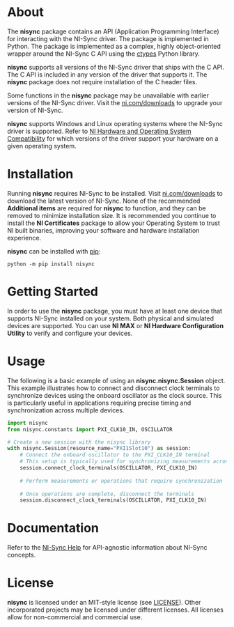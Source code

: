 # About

The **nisync** package contains an API (Application Programming Interface)
for interacting with the NI-Sync driver. The package is implemented in Python.
The package is implemented as a complex,
highly object-oriented wrapper around the NI-Sync C API using the
[ctypes](https://docs.python.org/2/library/ctypes.html) Python library.

**nisync** supports all versions of the NI-Sync driver that ships with the C
API. The C API is included in any version of the driver that supports it. The
**nisync** package does not require installation of the C header files.

Some functions in the **nisync** package may be unavailable with earlier
versions of the NI-Sync driver. Visit the
[ni.com/downloads](http://www.ni.com/downloads/) to upgrade your version of
NI-Sync.

**nisync** supports Windows and Linux operating systems where the NI-Sync
driver is supported. Refer to
[NI Hardware and Operating System Compatibility](https://www.ni.com/r/hw-support)
for which versions of the driver support your hardware on a given operating
system.

# Installation

Running **nisync** requires NI-Sync to be installed. Visit
[ni.com/downloads](http://www.ni.com/downloads/) to download the latest
version of NI-Sync. None of the recommended **Additional items** are required
for **nisync** to function, and they can be removed to minimize installation
size. It is recommended you continue to install the **NI Certificates** package
to allow your Operating System to trust NI built binaries, improving your
software and hardware installation experience.

**nisync** can be installed with [pip](http://pypi.python.org/pypi/pip>):

```shell
python -m pip install nisync
```

# Getting Started
In order to use the **nisync** package, you must have at least one device that supports NI-Sync 
installed on your system. Both physical and simulated devices are supported.
You can use **NI MAX** or **NI Hardware Configuration Utility** to verify and configure your devices.

# Usage
The following is a basic example of using an **nisync.nisync.Session** object. This example illustrates how to connect and disconnect clock terminals to synchronize devices using the onboard oscillator as the clock source. This is particularly useful in applications requiring precise timing and synchronization across multiple devices.

```python
import nisync
from nisync.constants import PXI_CLK10_IN, OSCILLATOR

# Create a new session with the nisync library
with nisync.Session(resource_name="PXI1Slot10") as session:
    # Connect the onboard oscillator to the PXI_CLK10_IN terminal
    # This setup is typically used for synchronizing measurements across devices
    session.connect_clock_terminals(OSCILLATOR, PXI_CLK10_IN)
    
    # Perform measurements or operations that require synchronization
    
    # Once operations are complete, disconnect the terminals
    session.disconnect_clock_terminals(OSCILLATOR, PXI_CLK10_IN)
```


# Documentation

Refer to the [NI-Sync Help](https://www.ni.com/docs/en-US/bundle/ni-sync/page/user-manual-welcome.html)
for API-agnostic information about NI-Sync concepts.

# License

**nisync** is licensed under an MIT-style license (see
[LICENSE](https://github.com/ni/nisync-python/blob/main/LICENSE)).
Other incorporated projects may be licensed under different licenses. All
licenses allow for non-commercial and commercial use.
